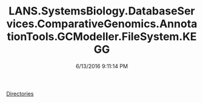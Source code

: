 ﻿---
title: LANS.SystemsBiology.DatabaseServices.ComparativeGenomics.AnnotationTools.GCModeller.FileSystem.KEGG
date: 6/13/2016 9:11:14 PM
---

[Directories](T-LANS.SystemsBiology.DatabaseServices.ComparativeGenomics.AnnotationTools.GCModeller.FileSystem.KEGG.Directories.html)
